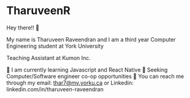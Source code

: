 # TharuveenR
Hey there!! 👋

My name is Tharuveen Raveendran and I am a third year Computer Engineering student at York University

Teaching Assistant at Kumon Inc.

🌱 I am currently learning Javascript and React Native
🤔 Seeking Computer/Software engineer co-op opportunities
📩 You can reach me through my email: thar7@my.yorku.ca or Linkedin: linkedin.com/in/tharuveen-raveendran
